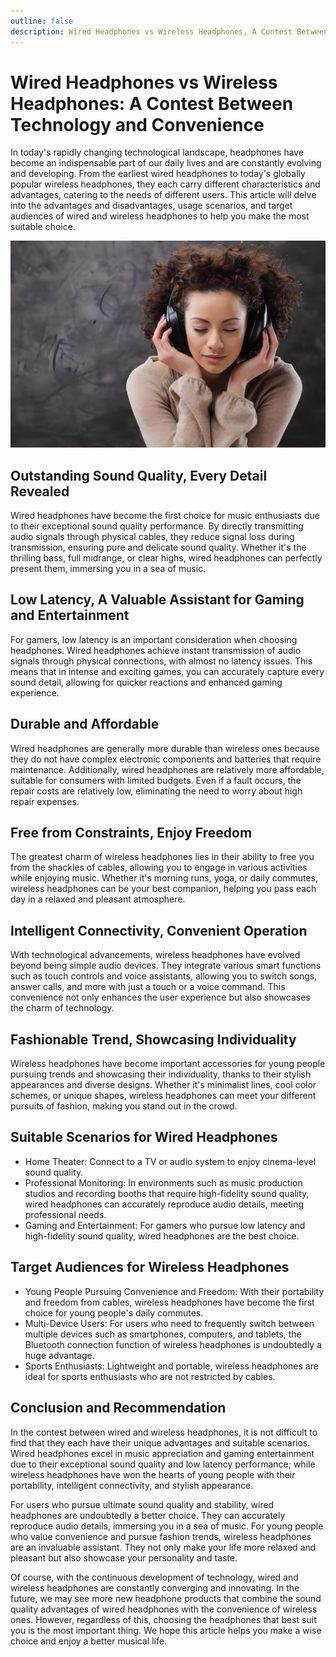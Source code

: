 ```yaml
---
outline: false
description: Wired Headphones vs Wireless Headphones, A Contest Between Technology and Convenience
---
```

# Wired Headphones vs Wireless Headphones: A Contest Between Technology and Convenience

In today's rapidly changing technological landscape, headphones have become an indispensable part of our daily lives and are constantly evolving and developing. From the earliest wired headphones to today's globally popular wireless headphones, they each carry different characteristics and advantages, catering to the needs of different users. This article will delve into the advantages and disadvantages, usage scenarios, and target audiences of wired and wireless headphones to help you make the most suitable choice.

![A Contest Between Technology and Convenience](/images/earphones-wired-vs-wireless.jpg)

## Outstanding Sound Quality, Every Detail Revealed

Wired headphones have become the first choice for music enthusiasts due to their exceptional sound quality performance. By directly transmitting audio signals through physical cables, they reduce signal loss during transmission, ensuring pure and delicate sound quality. Whether it's the thrilling bass, full midrange, or clear highs, wired headphones can perfectly present them, immersing you in a sea of music.

## Low Latency, A Valuable Assistant for Gaming and Entertainment

For gamers, low latency is an important consideration when choosing headphones. Wired headphones achieve instant transmission of audio signals through physical connections, with almost no latency issues. This means that in intense and exciting games, you can accurately capture every sound detail, allowing for quicker reactions and enhanced gaming experience.

## Durable and Affordable

Wired headphones are generally more durable than wireless ones because they do not have complex electronic components and batteries that require maintenance. Additionally, wired headphones are relatively more affordable, suitable for consumers with limited budgets. Even if a fault occurs, the repair costs are relatively low, eliminating the need to worry about high repair expenses.

## Free from Constraints, Enjoy Freedom

The greatest charm of wireless headphones lies in their ability to free you from the shackles of cables, allowing you to engage in various activities while enjoying music. Whether it's morning runs, yoga, or daily commutes, wireless headphones can be your best companion, helping you pass each day in a relaxed and pleasant atmosphere.

## Intelligent Connectivity, Convenient Operation

With technological advancements, wireless headphones have evolved beyond being simple audio devices. They integrate various smart functions such as touch controls and voice assistants, allowing you to switch songs, answer calls, and more with just a touch or a voice command. This convenience not only enhances the user experience but also showcases the charm of technology.

## Fashionable Trend, Showcasing Individuality

Wireless headphones have become important accessories for young people pursuing trends and showcasing their individuality, thanks to their stylish appearances and diverse designs. Whether it's minimalist lines, cool color schemes, or unique shapes, wireless headphones can meet your different pursuits of fashion, making you stand out in the crowd.

## Suitable Scenarios for Wired Headphones

* Home Theater: Connect to a TV or audio system to enjoy cinema-level sound quality.
* Professional Monitoring: In environments such as music production studios and recording booths that require high-fidelity sound quality, wired headphones can accurately reproduce audio details, meeting professional needs.
* Gaming and Entertainment: For gamers who pursue low latency and high-fidelity sound quality, wired headphones are the best choice.

## Target Audiences for Wireless Headphones

* Young People Pursuing Convenience and Freedom: With their portability and freedom from cables, wireless headphones have become the first choice for young people's daily commutes.
* Multi-Device Users: For users who need to frequently switch between multiple devices such as smartphones, computers, and tablets, the Bluetooth connection function of wireless headphones is undoubtedly a huge advantage.
* Sports Enthusiasts: Lightweight and portable, wireless headphones are ideal for sports enthusiasts who are not restricted by cables.

## Conclusion and Recommendation

In the contest between wired and wireless headphones, it is not difficult to find that they each have their unique advantages and suitable scenarios. Wired headphones excel in music appreciation and gaming entertainment due to their exceptional sound quality and low latency performance; while wireless headphones have won the hearts of young people with their portability, intelligent connectivity, and stylish appearance.

For users who pursue ultimate sound quality and stability, wired headphones are undoubtedly a better choice. They can accurately reproduce audio details, immersing you in a sea of music. For young people who value convenience and pursue fashion trends, wireless headphones are an invaluable assistant. They not only make your life more relaxed and pleasant but also showcase your personality and taste.

Of course, with the continuous development of technology, wired and wireless headphones are constantly converging and innovating. In the future, we may see more new headphone products that combine the sound quality advantages of wired headphones with the convenience of wireless ones. However, regardless of this, choosing the headphones that best suit you is the most important thing. We hope this article helps you make a wise choice and enjoy a better musical life.